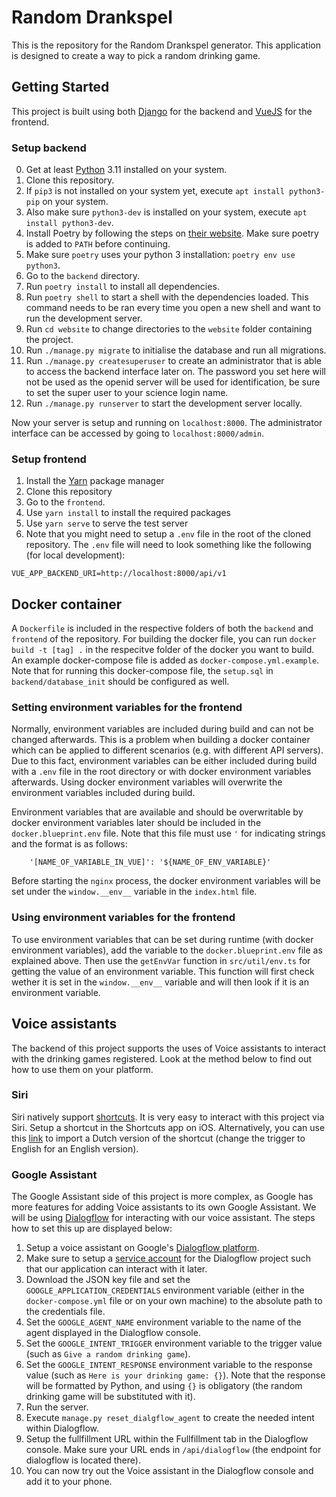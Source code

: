 # Random Drankspel

This is the repository for the Random Drankspel generator. This application is designed to create a way to pick a random drinking game.

## Getting Started

This project is built using both [Django](https://github.com/django/django) for the backend and [VueJS](https://vuejs.org) for the frontend.

### Setup backend

0. Get at least [Python](https://www.python.org) 3.11 installed on your system.
1. Clone this repository.
2. If `pip3` is not installed on your system yet, execute `apt install python3-pip` on your system.
3. Also make sure `python3-dev` is installed on your system, execute `apt install python3-dev`.
4. Install Poetry by following the steps on [their website](https://python-poetry.org/docs/#installation). Make sure poetry is added to `PATH` before continuing.
5. Make sure `poetry` uses your python 3 installation: `poetry env use python3`.
6. Go to the `backend` directory.
7. Run `poetry install` to install all dependencies.
8. Run `poetry shell` to start a shell with the dependencies loaded. This command needs to be ran every time you open a new shell and want to run the development server.
9. Run `cd website` to change directories to the `website` folder containing the project.
10. Run `./manage.py migrate` to initialise the database and run all migrations.
11. Run `./manage.py createsuperuser` to create an administrator that is able to access the backend interface later on. The password you set here will not be used as the openid server will be used for identification, be sure to set the super user to your science login name.
12. Run `./manage.py runserver` to start the development server locally.

Now your server is setup and running on `localhost:8000`. The administrator interface can be accessed by going to `localhost:8000/admin`.

### Setup frontend

1. Install the [Yarn](https://yarnpkg.com/) package manager
2. Clone this repository
3. Go to the `frontend`.
4. Use `yarn install` to install the required packages
5. Use `yarn serve` to serve the test server
6. Note that you might need to setup a `.env` file in the root of the cloned repository. The `.env` file will need to look something like the following (for local development):

```
VUE_APP_BACKEND_URI=http://localhost:8000/api/v1
```

## Docker container

A `Dockerfile` is included in the respective folders of both the `backend` and `frontend` of the repository. For building the docker file, you can run `docker build -t [tag] .` in the respecitve folder of the docker you want to build. An example docker-compose file is added as ```docker-compose.yml.example```. Note that for running this docker-compose file, the `setup.sql` in `backend/database_init` should be configured as well. 

### Setting environment variables for the frontend

Normally, environment variables are included during build and can not be changed afterwards. This is a problem when building a docker container which can be applied to different scenarios (e.g. with different API servers). Due to this fact, environment variables can be either included during build with a `.env` file in the root directory or with docker environment variables afterwards. Using docker environment variables will overwrite the environment variables included during build.

Environment variables that are available and should be overwritable by docker environment variables later should be included in the `docker.blueprint.env` file. Note that this file must use `'` for indicating strings and the format is as follows:
```
    '[NAME_OF_VARIABLE_IN_VUE]': '${NAME_OF_ENV_VARIABLE}'
```
Before starting the `nginx` process, the docker environment variables will be set under the `window.__env__` variable in the `index.html` file.

### Using environment variables for the frontend

To use environment variables that can be set during runtime (with docker environment variables), add the variable to the `docker.blueprint.env` file as explained above. Then use the `getEnvVar` function in `src/util/env.ts` for getting the value of an environment variable. This function will first check wether it is set in the `window.__env__` variable and will then look if it is an environment variable.

## Voice assistants

The backend of this project supports the uses of Voice assistants to interact with the drinking games registered. Look at the method below to find out how to use them on your platform.

### Siri

Siri natively support [shortcuts](https://support.apple.com/guide/shortcuts/welcome/ios). It is very easy to interact with this project via Siri. Setup a shortcut in the Shortcuts app on iOS. Alternatively, you can use this [link](https://www.icloud.com/shortcuts/3e0d01e6408140cdb41a895e4c752823) to import a Dutch version of the shortcut (change the trigger to English for an English version).

### Google Assistant

The Google Assistant side of this project is more complex, as Google has more features for adding Voice assistants to its own Google Assistant. We will be using [Dialogflow](https://dialogflow.cloud.google.com) for interacting with our voice assistant. The steps how to set this up are displayed below:

1. Setup a voice assistant on Google's [Dialogflow platform](https://dialogflow.cloud.google.com).
2. Make sure to setup a [service account](https://cloud.google.com/docs/authentication/getting-started ) for the Dialogflow project such that our application can interact with it later.
3. Download the JSON key file and set the `GOOGLE_APPLICATION_CREDENTIALS` environment variable (either in the `docker-compose.yml` file or on your own machine) to the absolute path to the credentials file.
4. Set the `GOOGLE_AGENT_NAME` environment variable to the name of the agent displayed in the Dialogflow console.
5. Set the `GOOGLE_INTENT_TRIGGER` environment variable to the trigger value (such as `Give a random drinking game`).
6. Set the `GOOGLE_INTENT_RESPONSE` environment variable to the response value (such as `Here is your drinking game: {}`). Note that the response will be formatted by Python, and using `{}` is obligatory (the random drinking game will be substituted with it).
7. Run the server.
8. Execute `manage.py reset_dialgflow_agent` to create the needed intent within Dialogflow.
9. Setup the fullfillment URL within the Fullfillment tab in the Dialogflow console. Make sure your URL ends in `/api/dialogflow` (the endpoint for dialogflow is located there).
10. You can now try out the Voice assistant in the Dialogflow console and add it to your phone.
